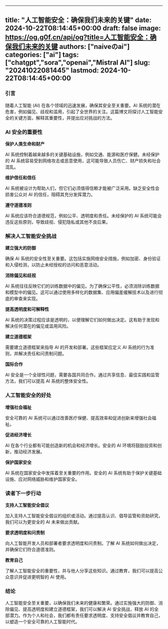 
---
title: "人工智能安全：确保我们未来的关键"
date: 2024-10-22T08:14:45+00:00
draft: false
image: https://og.g0f.cn/api/og?title=人工智能安全：确保我们未来的关键
authors: ["naiveのai"]
categories: ["ai"]
tags: ["chatgpt","sora","openai","Mistral AI"]
slug: "20241022081445"
lastmod: 2024-10-22T08:14:45+00:00
---
### 引言

随着人工智能 (AI) 在各个领域的迅速发展，确保其安全至关重要。AI 系统的潜在危害，例如偏见、歧视和滥用，引起了全世界的关注。这篇博文将探讨人工智能安全的关键方面，解释其重要性，并提出应对挑战的方法。

### AI 安全的重要性

**保护人类生命和财产**

AI 系统控制着越来越多的关键基础设施，例如交通、能源和医疗保健。未经保护的 AI 系统容易受到网络攻击或恶意使用，这可能导致人员伤亡、财产损失和社会混乱。

**维护信任和信任**

AI 系统被设计为帮助人们，但它们必须值得信赖才能被广泛采用。缺乏安全性会损害公众对 AI 的信任，阻碍其充分发挥潜力。

**遵守道德准则**

AI 系统应该符合道德规范，例如公平、透明度和责任。未经保护的 AI 系统可能会违反这些原则，导致歧视、侵犯隐私或其他不良后果。

### 解决人工智能安全挑战

**建立强大的防御**

确保 AI 系统的安全性至关重要。这包括实施网络安全措施，例如加密、身份验证和入侵检测，以防止未经授权的访问和恶意活动。

**消除偏见和歧视**

AI 系统往往反映它们的训练数据中的偏见。为了确保公平性，必须消除训练数据和模型中的偏见。这可以通过使用多样化的数据集、应用偏差缓解技术以及进行彻底的审查来实现。

**提高透明度和可解释性**

AI 系统的决策过程应该是透明的，以便理解它们如何做出决定。这有助于发现和解决任何潜在的偏见或滥用风险。

**建立道德框架**

需要建立道德框架来指导 AI 的开发和部署。这些框架应定义 AI 系统的行为准则，并解决责任和问责制问题。

**国际合作**

AI 安全是一个全球性问题，需要各国共同合作。通过共享信息、最佳实践和监管方法，我们可以提高 AI 系统的整体安全性。

### 人工智能安全的好处

**增强社会福祉**

安全可靠的 AI 系统可以通过改善医疗保健、提高效率和促进创新来增强社会福祉。

**促进经济增长**

AI 在各个行业都有可能创造新的机会和经济增长。安全的 AI 环境将鼓励投资和创新，推动经济发展。

**保护国家安全**

AI 系统在国家安全中发挥着至关重要的作用。安全的 AI 系统有助于保护关键基础设施、应对网络威胁和维护国家安全。

### 读者下一步行动

**支持人工智能安全倡议**

加入支持人工智能安全倡议的组织或活动。通过提高认识、倡导监管和资助研究，我们可以为更安全的 AI 未来做出贡献。

**要求透明度和问责制**

向人工智能开发人员和部署者要求透明度和问责制。了解 AI 系统如何做出决定，并确保它们符合道德准则。

**教育自己**

了解人工智能安全的重要性，并与他人分享这些知识。通过教育，我们可以提高公众意识并促进更明智的 AI 使用。

### 结论

人工智能安全至关重要，以确保我们未来的健康和繁荣。通过实施强大的防御、消除偏见、提高透明度和建立道德框架，我们可以解决 AI 安全挑战，释放 AI 的全部潜力。作为个人和社会，我们都有责任要求透明度、支持安全倡议并教育自己，以塑造一个安全可靠的人工智能时代。